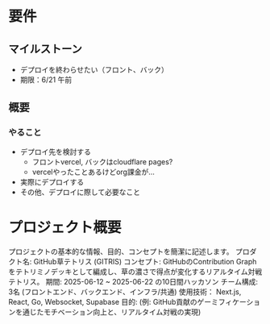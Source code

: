 # 要件
## マイルストーン
- デプロイを終わらせたい（フロント、バック）
- 期限：6/21 午前

## 概要
### やること
- デプロイ先を検討する
  - フロントvercel, バックはcloudflare pages?
  - vercelやったことあるけどorg課金が...
- 実際にデプロイする
- その他、デプロイに際して必要なこと

# プロジェクト概要
プロジェクトの基本的な情報、目的、コンセプトを簡潔に記述します。
プロダクト名: GitHub草テトリス (GITRIS)
コンセプト: GitHubのContribution Graphをテトリミノデッキとして編成し、草の濃さで得点が変化するリアルタイム対戦テトリス。
期間: 2025-06-12 ~ 2025-06-22 の10日間ハッカソン
チーム構成: 3名 (フロントエンド、バックエンド、インフラ/共通)
使用技術： Next.js, React, Go, Websocket, Supabase
目的: (例: GitHub貢献のゲーミフィケーションを通じたモチベーション向上と、リアルタイム対戦の実現)
